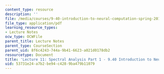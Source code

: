 ```yaml
---
content_type: resource
description: ''
file: /media/courses/9-40-introduction-to-neural-computation-spring-2018/53731e24a7b2be94c4289ba479b11079_MIT9_40S18_Lec11.pdf
file_type: application/pdf
learning_resource_types:
- Lecture Notes
ocw_type: OCWFile
parent_title: Lecture Notes
parent_type: CourseSection
parent_uid: 8f6c4243-744a-9b41-6623-a021d0178db2
resourcetype: Document
title: 'Lecture 11: Spectral Analysis Part 1 - 9.40 Introduction to Neural Computation'
uid: 53731e24-a7b2-be94-c428-9ba479b11079
---
```

